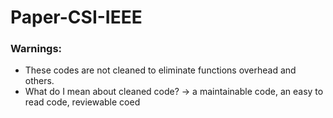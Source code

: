 # Paper-CSI-IEEE

### Warnings:
* These codes are not cleaned to eliminate functions overhead and others.
* What do I mean about cleaned code? -> a maintainable code, an easy to read code, reviewable coed
